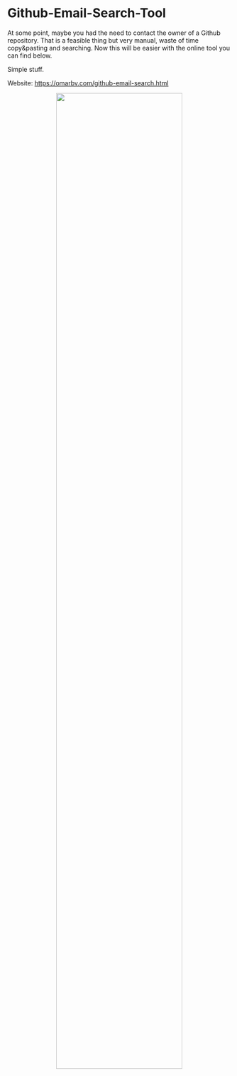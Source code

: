 # Github-Email-Search-Tool
At some point, maybe you had the need to contact the owner of a Github repository. 
That is a feasible thing but very manual, waste of time copy&amp;pasting and searching. 
Now this will be easier with the online tool you can find below. 

Simple stuff. 

Website: https://omarbv.com/github-email-search.html
 
<p align="center">
  <a href="https://omarbv.com/github-email-search.html"><img src="https://i.imgur.com/noBKB8l.png"  width="75%" height="75%"/>
